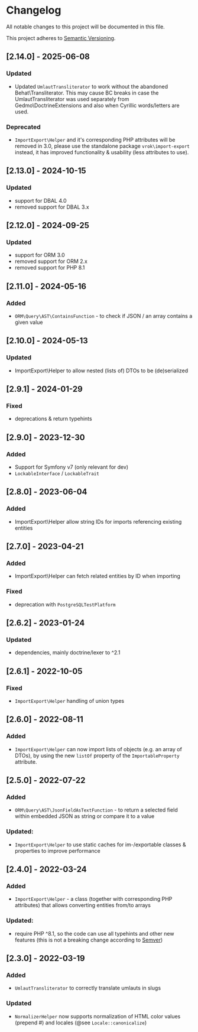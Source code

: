 # Changelog
All notable changes to this project will be documented in this file.

This project adheres to [Semantic Versioning](https://semver.org/spec/v2.0.0.html).

## [2.14.0] - 2025-06-08
### Updated
- Updated `UmlautTransliterator` to work without the abandoned
  Behat\Transliterator. This may cause BC breaks in case the UmlautTransliterator
  was used separately from Gedmo\DoctrineExtensions and also when Cyrillic 
  words/letters are used.

### Deprecated
- `ImportExport\Helper` and it's corresponding PHP attributes will be removed in
  3.0, please use the standalone package `vrok\import-export` instead, it has 
  improved functionality & usability (less attributes to use).

## [2.13.0] - 2024-10-15
### Updated
- support for DBAL 4.0 
- removed support for DBAL 3.x

## [2.12.0] - 2024-09-25
### Updated
- support for ORM 3.0
- removed support for ORM 2.x
- removed support for PHP 8.1

## [2.11.0] - 2024-05-16
### Added
- `ORM\Query\AST\ContainsFunction` - to check if JSON / an array contains a
  given value

## [2.10.0] - 2024-05-13
### Updated
- ImportExport\Helper to allow nested (lists of) DTOs to be (de)serialized

## [2.9.1] - 2024-01-29
### Fixed
- deprecations & return typehints

## [2.9.0] - 2023-12-30
### Added
- Support for Symfony v7 (only relevant for dev)
- `LockableInterface` / `LockableTrait`

## [2.8.0] - 2023-06-04
### Added
- ImportExport\Helper allow string IDs for imports referencing existing entities

## [2.7.0] - 2023-04-21
### Added
- ImportExport\Helper can fetch related entities by ID when importing

### Fixed
- deprecation with `PostgreSQLTestPlatform`

## [2.6.2] - 2023-01-24
### Updated
- dependencies, mainly doctrine/lexer to ^2.1

## [2.6.1] - 2022-10-05
### Fixed
- `ImportExport\Helper` handling of union types

## [2.6.0] - 2022-08-11
### Added
- `ImportExport\Helper` can now import lists of objects (e.g. an array of DTOs), by
  using the new `listOf` property of the `ImportableProperty` attribute.

## [2.5.0] - 2022-07-22
### Added
- `ORM\Query\AST\JsonFieldAsTextFunction` - to return a selected field within embedded JSON
  as string or compare it to a value
### Updated:
- `ImportExport\Helper` to use static caches for im-/exportable classes & properties to
  improve performance

## [2.4.0] - 2022-03-24
### Added
- `ImportExport\Helper` - a class (together with corresponding PHP attributes) that allows
  converting entities from/to arrays
### Updated:
- require PHP ^8.1, so the code can use all typehints and other new features
  (this is not a breaking change according to
  [Semver](https://github.com/semver/semver/blob/df7bd79bda7d7fe6da20d0724fe0111678cbaa8f/semver.md#what-should-i-do-if-i-update-my-own-dependencies-without-changing-the-public-api))

## [2.3.0] - 2022-03-19
### Added
- `UmlautTransliterator` to correctly translate umlauts in slugs
### Updated
- `NormalizerHelper` now supports normalization of HTML color values (prepend #)
  and locales (@see `Locale::canonicalize`)
